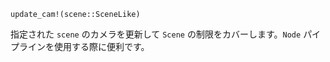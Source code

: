 ```
update_cam!(scene::SceneLike)
```

指定された `scene` のカメラを更新して `Scene` の制限をカバーします。`Node` パイプラインを使用する際に便利です。
